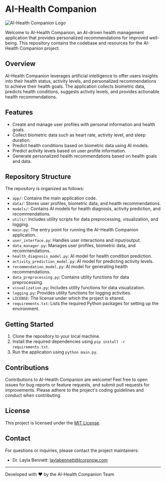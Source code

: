 # AI-Health Companion

![AI-Health Companion Logo](https://example.com/ai-health-companion-logo.png)

Welcome to AI-Health Companion, an AI-driven health management application that provides personalized recommendations for improved well-being. This repository contains the codebase and resources for the AI-Health Companion project.

## Overview

AI-Health Companion leverages artificial intelligence to offer users insights into their health status, activity levels, and personalized recommendations to achieve their health goals. The application collects biometric data, predicts health conditions, suggests activity levels, and provides actionable health recommendations.

## Features

- Create and manage user profiles with personal information and health goals.
- Collect biometric data such as heart rate, activity level, and sleep duration.
- Predict health conditions based on biometric data using AI models.
- Predict activity levels based on user profile information.
- Generate personalized health recommendations based on health goals and data.

## Repository Structure

The repository is organized as follows:

- `app/`: Contains the main application code.
- `data/`: Stores user profiles, biometric data, and health recommendations.
- `models/`: Contains AI models for health diagnosis, activity prediction, and recommendations.
- `utils/`: Includes utility scripts for data preprocessing, visualization, and logging.
- `main.py`: The entry point for running the AI-Health Companion application.
- `user_interface.py`: Handles user interactions and input/output.
- `data_manager.py`: Manages user profiles, biometric data, and recommendations.
- `health_diagnosis_model.py`: AI model for health condition prediction.
- `activity_prediction_model.py`: AI model for predicting activity levels.
- `recommendation_model.py`: AI model for generating health recommendations.
- `data_preprocessing.py`: Contains utility functions for data preprocessing.
- `visualization.py`: Includes utility functions for data visualization.
- `logging.py`: Provides utility functions for logging activities.
- `LICENSE`: The license under which the project is shared.
- `requirements.txt`: Lists the required Python packages for setting up the environment.

## Getting Started

1. Clone the repository to your local machine.
2. Install the required dependencies using `pip install -r requirements.txt`.
3. Run the application using `python main.py`.

## Contributions

Contributions to AI-Health Companion are welcome! Feel free to open issues for bug reports or feature requests, and submit pull requests for improvements. Please adhere to the project's coding guidelines and conduct when contributing.

## License

This project is licensed under the [MIT License](LICENSE).

## Contact

For questions or inquiries, please contact the project maintainers:

- Dr. Layla Bennett: laylabennett@lcorpnow.com

---
Developed with ❤️ by the AI-Health Companion Team

